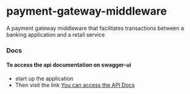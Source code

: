 # payment-gateway-middleware
A payment gateway middleware that facilitates transactions between a banking application and a retail service


### Docs
#### To access the api documentation on swagger-ui
-  start up the application
-  Then visit the link
[You can access the API Docs](http://localhost:8080/swagger-ui/index.html)
